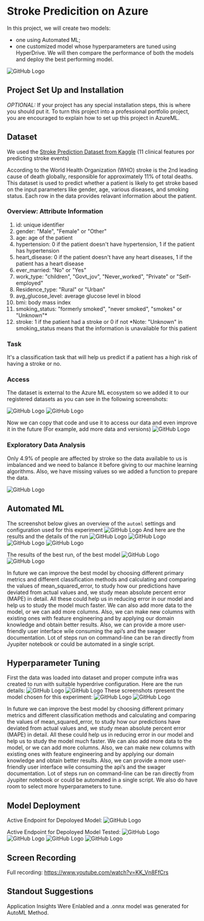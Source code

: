 # Stroke Predicition on Azure

In this project, we will create two models: 
- one using Automated ML;
- one customized model whose hyperparameters are tuned using HyperDrive. 
We will then compare the performance of both the models and deploy the best performing model.

![GitHub Logo](/images/capstone-diagram.png)

## Project Set Up and Installation
*OPTIONAL:* If your project has any special installation steps, this is where you should put it. To turn this project into a professional portfolio project, you are encouraged to explain how to set up this project in AzureML.

## Dataset
We used the [Stroke Prediction Dataset from Kaggle](https://www.kaggle.com/fedesoriano/stroke-prediction-dataset) (11 clinical features por predicting stroke events) 

According to the World Health Organization (WHO) stroke is the 2nd leading cause of death globally, responsible for approximately 11% of total deaths.
This dataset is used to predict whether a patient is likely to get stroke based on the input parameters like gender, age, various diseases, and smoking status. Each row in the data provides relavant information about the patient.

### Overview: Attribute Information
1) id: unique identifier
2) gender: "Male", "Female" or "Other"
3) age: age of the patient
4) hypertension: 0 if the patient doesn't have hypertension, 1 if the patient has hypertension
5) heart_disease: 0 if the patient doesn't have any heart diseases, 1 if the patient has a heart disease
6) ever_married: "No" or "Yes"
7) work_type: "children", "Govt_jov", "Never_worked", "Private" or "Self-employed"
8) Residence_type: "Rural" or "Urban"
9) avg_glucose_level: average glucose level in blood
10) bmi: body mass index
11) smoking_status: "formerly smoked", "never smoked", "smokes" or "Unknown"*
12) stroke: 1 if the patient had a stroke or 0 if not
*Note: "Unknown" in smoking_status means that the information is unavailable for this patient


### Task
It's a classification task that will help us predict if a patient has a high risk of having a stroke or no.

### Access
The dataset is external to the Azure ML ecosystem so we added it to our registered datasets as you can see in the following screenshots:

![GitHub Logo](/images/1.PNG)
![GitHub Logo](/images/2.PNG)

Now we can copy that code and use it to access our data and even improve it in the future (For example, add more data and versions)
![GitHub Logo](/images/3.PNG)

### Exploratory Data Analysis

Only 4.9% of people are affected by stroke so the data available to us is imbalanced and we need to balance it before giving to our machine learning algorithms.
Also, we have missing values so we added a function to prepare the data.

![GitHub Logo](/images/train.PNG)

## Automated ML
The screenshot below gives an overview of the `automl` settings and configuration used for this experiment
![GitHub Logo](/images/Capture1.PNG)
And here are the results and the details of the run
![GitHub Logo](/images/Capture2.PNG)
![GitHub Logo](/images/Capture3.PNG)
![GitHub Logo](/images/Capture4.PNG)
![GitHub Logo](/images/Capture5.PNG)

The results of the best run, of the best model
![GitHub Logo](/images/Capture6.PNG)
![GitHub Logo](/images/Capture7.PNG)

In future we can improve the best model by choosing different primary metrics and different classification methods and calculating and comparing the values of mean_squared_error, to study how our predictions have deviated from actual values and, we study mean absolute percent error (MAPE) in detail. All these could help us in reducing error in our model and help us to study the model much faster. We can also add more data to the model, or we can add more columns. Also, we can make new columns with existing ones with feature engineering and by applying our domain knowledge and obtain better results. Also, we can provide a more user-friendly user interface wile consuming the api’s and the swager documentation. Lot of steps run on command-line can be ran directly from Jyupiter notebook or could be automated in a single script.

## Hyperparameter Tuning

First the data was loaded into dataset and proper compute infra was created to run with suitable hyperdrive configuration.
Here are the run details:
![GitHub Logo](/images/Capture12.PNG)
![GitHub Logo](/images/Capture13.PNG)
These screenshots rpresent the model chosen for this experiment:
![GitHub Logo](/images/Capture14.PNG)
![GitHub Logo](/images/Capture15.PNG)

In future we can improve the best model by choosing different primary metrics and different classification methods and calculating and comparing the values of mean_squared_error, to study how our predictions have deviated from actual values and, we study mean absolute percent error (MAPE) in detail. All these could help us in reducing error in our model and help us to study the model much faster. We can also add more data to the model, or we can add more columns. Also, we can make new columns with existing ones with feature engineering and by applying our domain knowledge and obtain better results. Also, we can provide a more user-friendly user interface wile consuming the api’s and the swager documentation. Lot of steps run on command-line can be ran directly from Jyupiter notebook or could be automated in a single script. We also do have room to select more hyperparameters to tune.

## Model Deployment
Active Endpoint for Depoloyed Model:
![GitHub Logo](/images/Capturefghj.PNG)

Active Endpoint for Depoloyed Model Tested:
![GitHub Logo](/images/Capture8.PNG)
![GitHub Logo](/images/Capture9.PNG)
![GitHub Logo](/images/Capture10.PNG)
![GitHub Logo](/images/Capture11.PNG)

## Screen Recording
Full recording: https://www.youtube.com/watch?v=KK_Vn8FfCrs

## Standout Suggestions
Application Insights Were Enlabled and a .onnx model was generated for AutoML Method.
